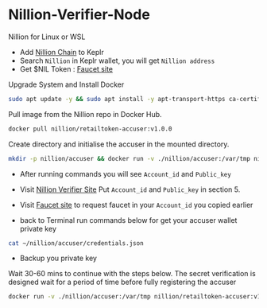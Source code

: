 # Nillion-Verifier-Node
Nillion for Linux or WSL

- Add [Nillion Chain](https://chains.keplr.app/) to Keplr
- Search `Nillion` in Keplr wallet, you will get `Nillion address`
- Get $NIL Token : [Faucet site](https://faucet.testnet.nillion.com/)


Upgrade System and Install Docker
```bash
sudo apt update -y && sudo apt install -y apt-transport-https ca-certificates curl software-properties-common && sudo curl -fsSL https://download.docker.com/linux/ubuntu/gpg | sudo gpg --dearmor -o /usr/share/keyrings/docker-archive-keyring.gpg && echo "deb [arch=$(dpkg --print-architecture) signed-by=/usr/share/keyrings/docker-archive-keyring.gpg] https://download.docker.com/linux/ubuntu $(lsb_release -cs) stable" | sudo tee /etc/apt/sources.list.d/docker.list > /dev/null && sudo apt update -y && apt-cache policy docker-ce && sudo apt install -y docker-ce && sudo usermod -aG docker ${USER} && su - ${USER} -c "groups" && docker --version
```

Pull image from the Nillion repo in Docker Hub.
```bash
docker pull nillion/retailtoken-accuser:v1.0.0
```

Create directory and initialise the accuser in the mounted directory.
```bash
mkdir -p nillion/accuser && docker run -v ./nillion/accuser:/var/tmp nillion/retailtoken-accuser:v1.0.0 initialise
```

- After running commands you will see `Account_id` and `Public_key`

- Visit [Nillion Verifier Site](https://verifier.nillion.com/verifier) Put `Account_id` and `Public_key` in section 5.

- Visit [Faucet site](https://faucet.testnet.nillion.com/) to request faucet in your `Account_id` you copied earlier

- back to Terminal run commands below for get your accuser wallet private key

```bash
cat ~/nillion/accuser/credentials.json
```

- Backup you private key

Wait 30-60 mins to continue with the steps below. The secret verification is designed wait for a period of time before fully registering the accuser

```bash
docker run -v ./nillion/accuser:/var/tmp nillion/retailtoken-accuser:v1.0.0 accuse --rpc-endpoint "https://testnet-nillion-rpc.lavenderfive.com" --block-start 5105545
```
